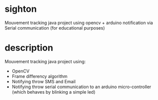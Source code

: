# sighton
Mouvement tracking java project using opencv + arduino notification via Serial communication (for educational purposes)

# description
Mouvement tracking java project using:

- OpenCV 
- Frame differency algorithm
- Notifying throw SMS and Email
- Notifying throw serial communication to an arduino micro-controller (which behaves by blinking a simple led) 
